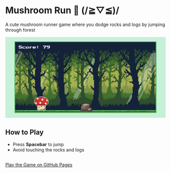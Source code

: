 # Mushroom Run 🍄 (/≧▽≦)/

A cute mushroom runner game where you dodge rocks and logs by jumping through forest 

![screenshot](assets/screenshot.png) 

##  How to Play
- Press **Spacebar** to jump 
- Avoid touching the rocks and logs
  
##
[Play the Game on GitHub Pages](https://hogooddev.github.io/mushroom-run/)  
